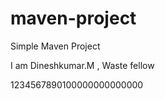 # maven-project

Simple Maven Project

I am Dineshkumar.M , Waste fellow

1234567890100000000000000
